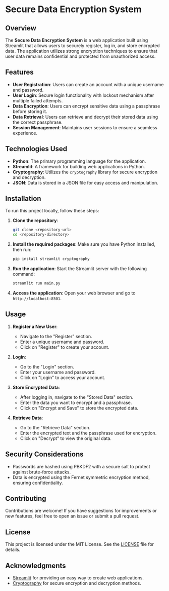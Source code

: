 # Secure Data Encryption System

## Overview

The **Secure Data Encryption System** is a web application built using Streamlit that allows users to securely register, log in, and store encrypted data. The application utilizes strong encryption techniques to ensure that user data remains confidential and protected from unauthorized access.

## Features

- **User Registration**: Users can create an account with a unique username and password.
- **User Login**: Secure login functionality with lockout mechanism after multiple failed attempts.
- **Data Encryption**: Users can encrypt sensitive data using a passphrase before storing it.
- **Data Retrieval**: Users can retrieve and decrypt their stored data using the correct passphrase.
- **Session Management**: Maintains user sessions to ensure a seamless experience.

## Technologies Used

- **Python**: The primary programming language for the application.
- **Streamlit**: A framework for building web applications in Python.
- **Cryptography**: Utilizes the `cryptography` library for secure encryption and decryption.
- **JSON**: Data is stored in a JSON file for easy access and manipulation.

## Installation

To run this project locally, follow these steps:

1. **Clone the repository**:
   ```bash
   git clone <repository-url>
   cd <repository-directory>
   ```

2. **Install the required packages**:
   Make sure you have Python installed, then run:
   ```bash
   pip install streamlit cryptography
   ```

3. **Run the application**:
   Start the Streamlit server with the following command:
   ```bash
   streamlit run main.py
   ```

4. **Access the application**:
   Open your web browser and go to `http://localhost:8501`.

## Usage

1. **Register a New User**:
   - Navigate to the "Register" section.
   - Enter a unique username and password.
   - Click on "Register" to create your account.

2. **Login**:
   - Go to the "Login" section.
   - Enter your username and password.
   - Click on "Login" to access your account.

3. **Store Encrypted Data**:
   - After logging in, navigate to the "Stored Data" section.
   - Enter the data you want to encrypt and a passphrase.
   - Click on "Encrypt and Save" to store the encrypted data.

4. **Retrieve Data**:
   - Go to the "Retrieve Data" section.
   - Enter the encrypted text and the passphrase used for encryption.
   - Click on "Decrypt" to view the original data.

## Security Considerations

- Passwords are hashed using PBKDF2 with a secure salt to protect against brute-force attacks.
- Data is encrypted using the Fernet symmetric encryption method, ensuring confidentiality.

## Contributing

Contributions are welcome! If you have suggestions for improvements or new features, feel free to open an issue or submit a pull request.

## License

This project is licensed under the MIT License. See the [LICENSE](LICENSE) file for details.

## Acknowledgments

- [Streamlit](https://mk-data-encryption.streamlit.app/) for providing an easy way to create web applications.
- [Cryptography](https://cryptography.io/en/latest/) for secure encryption and decryption methods.